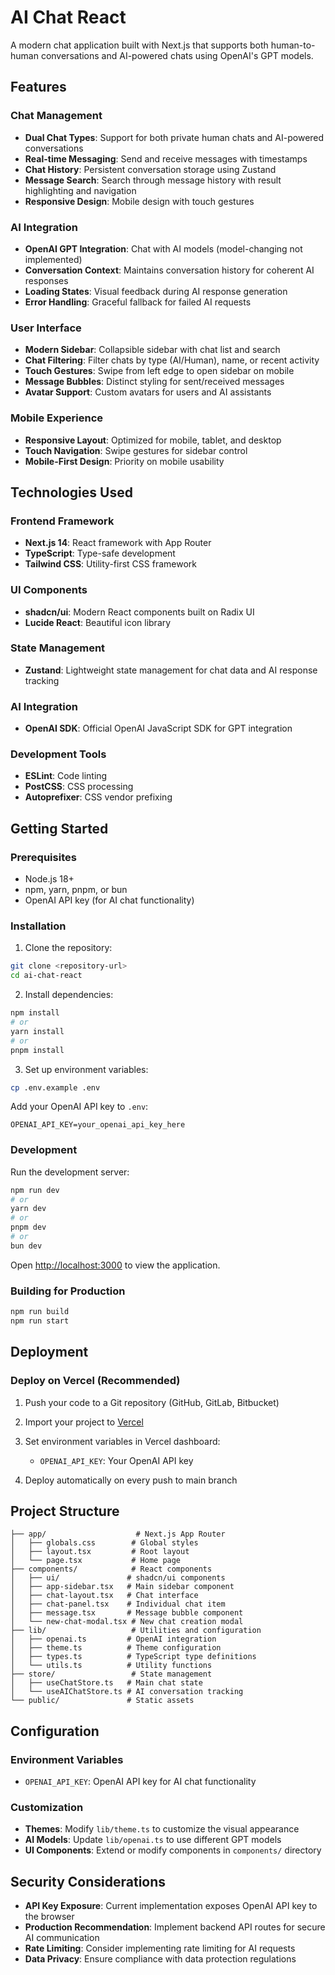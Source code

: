 # AI Chat React

A modern chat application built with Next.js that supports both human-to-human conversations and AI-powered chats using OpenAI's GPT models.

## Features

### Chat Management
- **Dual Chat Types**: Support for both private human chats and AI-powered conversations
- **Real-time Messaging**: Send and receive messages with timestamps
- **Chat History**: Persistent conversation storage using Zustand
- **Message Search**: Search through message history with result highlighting and navigation
- **Responsive Design**: Mobile design with touch gestures

### AI Integration
- **OpenAI GPT Integration**: Chat with AI models (model-changing not implemented)
- **Conversation Context**: Maintains conversation history for coherent AI responses
- **Loading States**: Visual feedback during AI response generation
- **Error Handling**: Graceful fallback for failed AI requests

### User Interface
- **Modern Sidebar**: Collapsible sidebar with chat list and search
- **Chat Filtering**: Filter chats by type (AI/Human), name, or recent activity
- **Touch Gestures**: Swipe from left edge to open sidebar on mobile
- **Message Bubbles**: Distinct styling for sent/received messages
- **Avatar Support**: Custom avatars for users and AI assistants

### Mobile Experience
- **Responsive Layout**: Optimized for mobile, tablet, and desktop
- **Touch Navigation**: Swipe gestures for sidebar control
- **Mobile-First Design**: Priority on mobile usability

## Technologies Used

### Frontend Framework
- **Next.js 14**: React framework with App Router
- **TypeScript**: Type-safe development
- **Tailwind CSS**: Utility-first CSS framework

### UI Components
- **shadcn/ui**: Modern React components built on Radix UI
- **Lucide React**: Beautiful icon library

### State Management
- **Zustand**: Lightweight state management for chat data and AI response tracking

### AI Integration
- **OpenAI SDK**: Official OpenAI JavaScript SDK for GPT integration

### Development Tools
- **ESLint**: Code linting
- **PostCSS**: CSS processing
- **Autoprefixer**: CSS vendor prefixing

## Getting Started

### Prerequisites
- Node.js 18+
- npm, yarn, pnpm, or bun
- OpenAI API key (for AI chat functionality)

### Installation

1. Clone the repository:
```bash
git clone <repository-url>
cd ai-chat-react
```

2. Install dependencies:
```bash
npm install
# or
yarn install
# or
pnpm install
```

3. Set up environment variables:
```bash
cp .env.example .env
```

Add your OpenAI API key to `.env`:
```
OPENAI_API_KEY=your_openai_api_key_here
```

### Development
Run the development server:
```bash
npm run dev
# or
yarn dev
# or
pnpm dev
# or
bun dev
```

Open [http://localhost:3000](http://localhost:3000) to view the application.

### Building for Production

```bash
npm run build
npm run start
```

## Deployment

### Deploy on Vercel (Recommended)

1. Push your code to a Git repository (GitHub, GitLab, Bitbucket)

2. Import your project to [Vercel](https://vercel.com/new)

3. Set environment variables in Vercel dashboard:
   - `OPENAI_API_KEY`: Your OpenAI API key

4. Deploy automatically on every push to main branch


## Project Structure

```
├── app/                    # Next.js App Router
│   ├── globals.css        # Global styles
│   ├── layout.tsx         # Root layout
│   └── page.tsx           # Home page
├── components/            # React components
│   ├── ui/               # shadcn/ui components
│   ├── app-sidebar.tsx   # Main sidebar component
│   ├── chat-layout.tsx   # Chat interface
│   ├── chat-panel.tsx    # Individual chat item
│   ├── message.tsx       # Message bubble component
│   └── new-chat-modal.tsx # New chat creation modal
├── lib/                   # Utilities and configuration
│   ├── openai.ts         # OpenAI integration
│   ├── theme.ts          # Theme configuration
│   ├── types.ts          # TypeScript type definitions
│   └── utils.ts          # Utility functions
├── store/                 # State management
│   ├── useChatStore.ts   # Main chat state
│   └── useAIChatStore.ts # AI conversation tracking
└── public/               # Static assets
```

## Configuration

### Environment Variables

- `OPENAI_API_KEY`: OpenAI API key for AI chat functionality

### Customization

- **Themes**: Modify `lib/theme.ts` to customize the visual appearance
- **AI Models**: Update `lib/openai.ts` to use different GPT models
- **UI Components**: Extend or modify components in `components/` directory


## Security Considerations

- **API Key Exposure**: Current implementation exposes OpenAI API key to the browser
- **Production Recommendation**: Implement backend API routes for secure AI communication
- **Rate Limiting**: Consider implementing rate limiting for AI requests
- **Data Privacy**: Ensure compliance with data protection regulations
